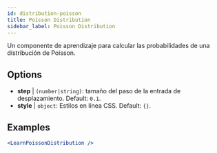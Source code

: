 ```yaml
---
id: distribution-poisson
title: Poisson Distribution
sidebar_label: Poisson Distribution
---
```


Un componente de aprendizaje para calcular las probabilidades de una distribución de Poisson.

## Options

* __step__ | `(number|string)`: tamaño del paso de la entrada de desplazamiento. Default: `0.1`.
* __style__ | `object`: Estilos en línea CSS. Default: `{}`.


## Examples

```jsx live
<LearnPoissonDistribution />
```


